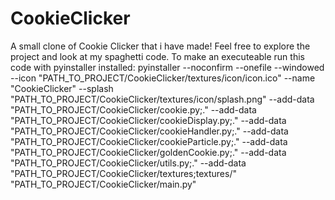 # CookieClicker
A small clone of Cookie Clicker that i have made!
Feel free to explore the project and look at my spaghetti code.
To make an executeable run this code with pyinstaller installed: pyinstaller --noconfirm --onefile --windowed --icon "PATH_TO_PROJECT/CookieClicker/textures/icon/icon.ico" --name "CookieClicker" --splash "PATH_TO_PROJECT/CookieClicker/textures/icon/splash.png" --add-data "PATH_TO_PROJECT/CookieClicker/cookie.py;." --add-data "PATH_TO_PROJECT/CookieClicker/cookieDisplay.py;." --add-data "PATH_TO_PROJECT/CookieClicker/cookieHandler.py;." --add-data "PATH_TO_PROJECT/CookieClicker/cookieParticle.py;." --add-data "PATH_TO_PROJECT/CookieClicker/goldenCookie.py;." --add-data "PATH_TO_PROJECT/CookieClicker/utils.py;." --add-data "PATH_TO_PROJECT/CookieClicker/textures;textures/"  "PATH_TO_PROJECT/CookieClicker/main.py"
